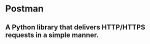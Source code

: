 # Postman
A Python library that delivers HTTP/HTTPS requests in a simple manner.
----------------------------------------------------------------------
